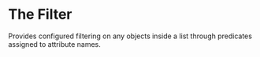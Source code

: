 # The Filter

Provides configured filtering on any objects inside a list through predicates assigned to attribute names.
